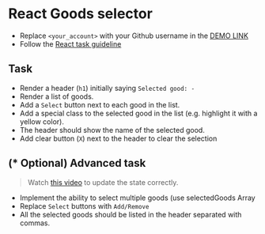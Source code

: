 # React Goods selector
- Replace `<your_account>` with your Github username in the [DEMO LINK](https://KirillLutsenko.github.io/react_goods-selector/)
- Follow the [React task guideline](https://github.com/mate-academy/react_task-guideline#react-tasks-guideline)

## Task
- Render a header (`h1`) initially saying `Selected good: -`
- Render a list of goods. 
- Add a `Select` button next to each good in the list.
- Add a special class to the selected good  in the list (e.g. highlight it with a yellow color).
- The header should show the name of the selected good.
- Add clear button (`X`) next to the header to clear the selection

## (* Optional) Advanced task
> Watch [this video](https://youtu.be/zMe2Qq-ThpM) to update the state correctly.

- Implement the ability to select multiple goods (use selectedGoods Array
- Replace `Select` buttons with `Add/Remove`
- All the selected goods should be listed in the header separated with commas.
